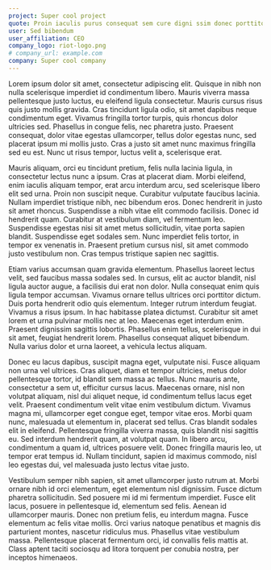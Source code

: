 ```yaml
---
project: Super cool project
quote: Proin iaculis purus consequat sem cure digni ssim donec porttitora entum suscipit rhoncus. Accusantium quam, ultricies eget id, aliquam eget nibh et. Maecen aliquam, risus at semper.
user: Sed bibendum
user_affiliation: CEO
company_logo: riot-logo.png
# company_url: example.com
company: Super cool company
---
```


Lorem ipsum dolor sit amet, consectetur adipiscing elit. Quisque in nibh non
nulla scelerisque imperdiet id condimentum libero. Mauris viverra massa
pellentesque justo luctus, eu eleifend ligula consectetur. Mauris cursus risus
quis justo mollis gravida. Cras tincidunt ligula odio, sit amet dapibus neque
condimentum eget. Vivamus fringilla tortor turpis, quis rhoncus dolor ultricies
sed. Phasellus in congue felis, nec pharetra justo. Praesent consequat, dolor
vitae egestas ullamcorper, tellus dolor egestas nunc, sed placerat ipsum mi
mollis justo. Cras a justo sit amet nunc maximus fringilla sed eu est. Nunc ut
risus tempor, luctus velit a, scelerisque erat.

Mauris aliquam, orci eu tincidunt pretium, felis nulla lacinia ligula, in
consectetur lectus nunc a ipsum. Cras at placerat diam. Morbi eleifend, enim
iaculis aliquam tempor, erat arcu interdum arcu, sed scelerisque libero elit sed
urna. Proin non suscipit neque. Curabitur vulputate faucibus lacinia. Nullam
imperdiet tristique nibh, nec bibendum eros. Donec hendrerit in justo sit amet
rhoncus. Suspendisse a nibh vitae elit commodo facilisis. Donec id hendrerit
quam. Curabitur at vestibulum diam, vel fermentum leo. Suspendisse egestas nisi
sit amet metus sollicitudin, vitae porta sapien blandit. Suspendisse eget
sodales sem. Nunc imperdiet felis tortor, in tempor ex venenatis in. Praesent
pretium cursus nisl, sit amet commodo justo vestibulum non. Cras tempus
tristique sapien nec sagittis.

Etiam varius accumsan quam gravida elementum. Phasellus laoreet lectus velit,
sed faucibus massa sodales sed. In cursus, elit ac auctor blandit, nisl ligula
auctor augue, a facilisis dui erat non dolor. Nulla consequat enim quis ligula
tempor accumsan. Vivamus ornare tellus ultrices orci porttitor dictum. Duis
porta hendrerit odio quis elementum. Integer rutrum interdum feugiat. Vivamus a
risus ipsum. In hac habitasse platea dictumst. Curabitur sit amet lorem et urna
pulvinar mollis nec at leo. Maecenas eget interdum enim. Praesent dignissim
sagittis lobortis. Phasellus enim tellus, scelerisque in dui sit amet, feugiat
hendrerit lorem. Phasellus consequat aliquet bibendum. Nulla varius dolor et
urna laoreet, a vehicula lectus aliquam.

Donec eu lacus dapibus, suscipit magna eget, vulputate nisi. Fusce aliquam non
urna vel ultrices. Cras aliquet, diam et tempor ultricies, metus dolor
pellentesque tortor, id blandit sem massa ac tellus. Nunc mauris ante,
consectetur a sem ut, efficitur cursus lacus. Maecenas ornare, nisl non volutpat
aliquam, nisl dui aliquet neque, id condimentum tellus lacus eget velit.
Praesent condimentum velit vitae enim vestibulum dictum. Vivamus magna mi,
ullamcorper eget congue eget, tempor vitae eros. Morbi quam nunc, malesuada ut
elementum in, placerat sed tellus. Cras blandit sodales elit in eleifend.
Pellentesque fringilla viverra massa, quis blandit nisi sagittis eu. Sed
interdum hendrerit quam, at volutpat quam. In libero arcu, condimentum a quam
id, ultrices posuere velit. Donec fringilla mauris leo, ut tempor erat tempus
id. Nullam tincidunt, sapien id maximus commodo, nisl leo egestas dui, vel
malesuada justo lectus vitae justo.

Vestibulum semper nibh sapien, sit amet ullamcorper justo rutrum at. Morbi
ornare nibh id orci elementum, eget elementum nisl dignissim. Fusce dictum
pharetra sollicitudin. Sed posuere mi id mi fermentum imperdiet. Fusce elit
lacus, posuere in pellentesque id, elementum sed felis. Aenean id ullamcorper
mauris. Donec non pretium felis, eu interdum magna. Fusce elementum ac felis
vitae mollis. Orci varius natoque penatibus et magnis dis parturient montes,
nascetur ridiculus mus. Phasellus vitae vestibulum massa. Pellentesque placerat
fermentum orci, id convallis felis mattis at. Class aptent taciti sociosqu ad
litora torquent per conubia nostra, per inceptos himenaeos.

